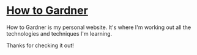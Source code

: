# [How to Gardner](http://howtogardner.com)

How to Gardner is my personal website. It's where I'm working out all the technologies and techniques I'm learning. 

Thanks for checking it out!